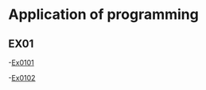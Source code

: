 # Application of programming
## EX01
-[Ex0101](EX_01_01加法器_ipyn.ipynb)

-[Ex0102](EX0102BMI計算.ipynb)
